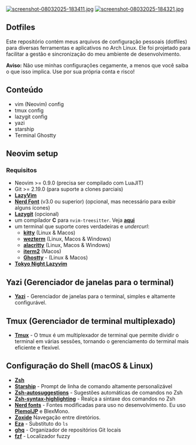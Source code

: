 [![screenshot-08032025-183411.jpg](https://i.postimg.cc/76VFLzvW/screenshot-08032025-183411.jpg)](https://postimg.cc/PpC33P5W)
[![screenshot-08032025-184321.jpg](https://i.postimg.cc/tJsBHn9P/screenshot-08032025-184321.jpg)](https://postimg.cc/PvkWWxpr)

## Dotfiles

Este repositório contém meus arquivos de configuração pessoais (dotfiles) para diversas ferramentas e aplicativos no Arch Linux. Ele foi projetado para facilitar a gestão e sincronização do meu ambiente de desenvolvimento.

**Aviso:** Não use minhas configurações cegamente, a menos que você saiba o que isso implica. Use por sua própria conta e risco!

## Conteúdo

- vim (Neovim) config
- tmux config
- lazygit config
- yazi
- starship
- Terminal Ghostty

## Neovim setup

### Requisitos

- Neovim >= 0.9.0 (precisa ser compilado com LuaJIT)
- Git >= 2.19.0 (para suporte a clones parciais)
- **[LazyVim](https://www.lazyvim.org/)**
- **[Nerd Font](https://www.nerdfonts.com/)** (v3.0 ou superior) (opcional, mas necessário para exibir alguns ícones)
- **[Lazygit](https://github.com/jesseduffield/lazygit)** (opcional)
- um compilador **C** para <code>nvim-treesitter</code>. Veja **[aqui](https://github.com/nvim-treesitter/nvim-treesitter#requirements)**
- um terminal que suporte cores verdadeiras e <i>undercurl</i>:
  - **[kitty](https://github.com/kovidgoyal/kitty)** (Linux & Macos)
  - **[wezterm](https://github.com/wezterm/wezterm)** (Linux, Macos & Windows)
  - **[alacritty](https://github.com/alacritty/alacritty)** (Linux, Macos & Windows)
  - **[iterm2](https://iterm2.com/)** (Macos)
  - **[Ghostty](https://github.com/ghostty/ghostty)** - (Linux & Macos)
- **[Tokyo Night Lazyvim](https://github.com/folke/tokyonight.nvim)**

## Yazi (Gerenciador de janelas para o terminal)

- **[Yazi](https://yazi-rs.github.io/)** - Gerenciador de janelas para o terminal, simples e altamente configurável.

## Tmux (Gerenciador de terminal multiplexado)

- **[Tmux](https://github.com/tmux/tmux)** - O tmux é um multiplexador de terminal que permite dividir o terminal em várias sessões, tornando o gerenciamento do terminal mais eficiente e flexível.

## Configuração do Shell (macOS & Linux)

- **[Zsh](https://github.com/ohmyzsh/ohmyzsh/wiki/Installing-ZSH)**
- **[Starship](https://github.com/starship/starship)** - Prompt de linha de comando altamente personalizável
- **[Zsh-autosuggestions](https://github.com/zsh-users/zsh-autosuggestions)** - Sugestões automáticas de comandos no Zsh
- **[Zsh-syntax-highlighting](https://github.com/zsh-users/zsh-syntax-highlighting/blob/master/INSTALL.md)** - Realça a sintaxe dos comandos no Zsh
- **[Nerd fonts](https://github.com/ryanoasis/nerd-fonts)** - Fontes modificadas para uso no desenvolvimento. Eu uso **[PlemolJP](https://github.com/yuru7/PlemolJP)** e BlexMono.
- **[Zoxide](https://github.com/ajeetdsouza/zoxide)** Navegação entre diretórios.
- **[Eza](https://github.com/eza-community/eza)** - Substituto do <code>ls</code>
- **[ghq](https://github.com/x-motemen/ghq)** - Organizador de repositórios Git locais
- **[fzf](https://github.com/PatrickF1/fzf.fish)** - Localizador fuzzy
